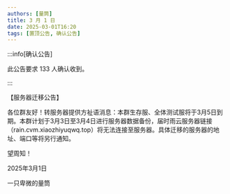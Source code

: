 ```yaml
---
authors: [量筒]
title: 3 月 1 日
date: 2025-03-01T16:20
tags: [置顶公告, 确认公告]
---
```


:::info[确认公告]

此公告要求 133 人确认收到。

:::

【服务器迁移公告】

各位群友好！转服务器提供方祉语消息：本群生存服、全体测试服将于3月5日到期。本群计划于3月3日至3月4日进行服务器数据备份，届时雨云服务器链接（rain.cvm.xiaozhiyuqwq.top）将无法连接至服务器。具体迁移的服务器的地址、端口等将另行通知。

望周知！

2025年3月1日

一只卑微的量筒
